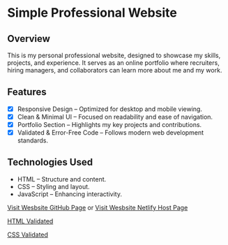 # Simple Professional Website

## Overview

This is my personal professional website, designed to showcase my skills, projects, and experience. 
It serves as an online portfolio where recruiters, hiring managers, and collaborators can learn more about me and my work.

## Features 

- [x] Responsive Design – Optimized for desktop and mobile viewing.
- [x] Clean & Minimal UI – Focused on readability and ease of navigation.
- [x] Portfolio Section – Highlights my key projects and contributions.
- [x] Validated & Error-Free Code – Follows modern web development standards.

## Technologies Used

- HTML – Structure and content.
- CSS – Styling and layout.
- JavaScript – Enhancing interactivity.

[Visit Wesbsite GitHub Page](https://matheldergod.github.io/Personal-Website/) or [Visit Wesbsite Netlify Host Page](https://alex-g-arias.netlify.app/)

[HTML Validated](https://validator.w3.org/)

[CSS Validated](https://jigsaw.w3.org/css-validator/)
